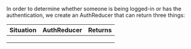 In order to determine whether someone is being logged-in or has the authentication,  we create an AuthReducer that can return three things:

| Situation   | AuthReducer | Returns  |   
|-------------|-------------|----------|
|             |             |          |
|             |             |          |
|             |             |          |
